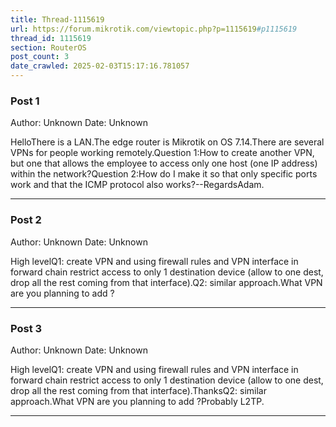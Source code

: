 ```yaml
---
title: Thread-1115619
url: https://forum.mikrotik.com/viewtopic.php?p=1115619#p1115619
thread_id: 1115619
section: RouterOS
post_count: 3
date_crawled: 2025-02-03T15:17:16.781057
---
```


### Post 1
Author: Unknown
Date: Unknown

HelloThere is a LAN.The edge router is Mikrotik on OS 7.14.There are several VPNs for people working remotely.Question 1:How to create another VPN, but one that allows the employee to access only one host (one IP address) within the network?Question 2:How do I make it so that only specific ports work and that the ICMP protocol also works?--RegardsAdam.

---
### Post 2
Author: Unknown
Date: Unknown

High levelQ1: create VPN and using firewall rules and VPN interface in forward chain restrict access to only 1 destination device (allow to one dest, drop all the rest coming from that interface).Q2: similar approach.What VPN are you planning to add ?

---
### Post 3
Author: Unknown
Date: Unknown

High levelQ1: create VPN and using firewall rules and VPN interface in forward chain restrict access to only 1 destination device (allow to one dest, drop all the rest coming from that interface).ThanksQ2: similar approach.What VPN are you planning to add ?Probably L2TP.

---
